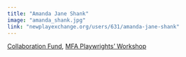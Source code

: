 ```yaml
---
title: "Amanda Jane Shank"
image: "amanda_shank.jpg"
link: "newplayexchange.org/users/631/amanda-jane-shank"
---
```


[Collaboration Fund](/affiliated-artists/collaboration-fund), [MFA Playwrights’ Workshop](/affiliated-artists/mfa-playwrights-workshop)
